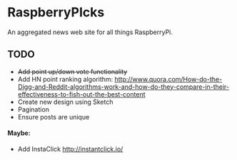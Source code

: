 # RaspberryPIcks

An aggregated news web site for all things RaspberryPi.

## TODO

* ~~Add point up/down vote functionality~~
* Add HN point ranking algorithm: <http://www.quora.com/How-do-the-Digg-and-Reddit-algorithms-work-and-how-do-they-compare-in-their-effectiveness-to-fish-out-the-best-content>
* Create new design using Sketch
* Pagination
* Ensure posts are unique


#### Maybe:

* Add InstaClick <http://instantclick.io/>

